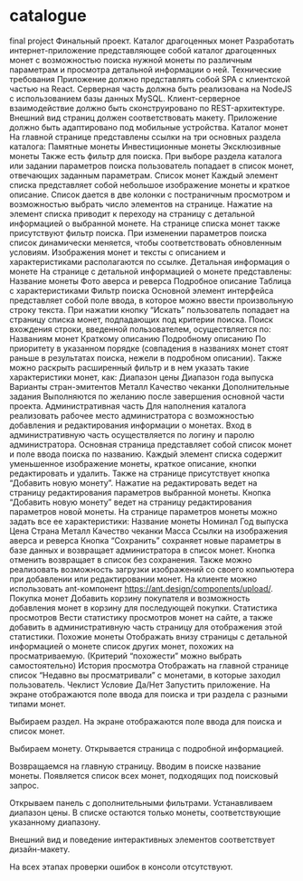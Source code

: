 # catalogue
final project
Финальный проект. Каталог драгоценных монет
Разработать интернет-приложение представляющее собой каталог драгоценных монет с возможностью поиска нужной монеты по различным параметрам и просмотра детальной информации о ней. 
Технические требования
Приложение должно представлять собой SPA с клиентской частью на React. Серверная часть должна быть реализована на NodeJS с использованием базы данных MySQL. Клиент-серверное взаимодействие должно быть сконструировано по REST-архитектуре.
Внешний вид страниц должен соответствовать макету. Приложение должно быть адаптировано под мобильные устройства.
Каталог монет
На главной странице представлены ссылки на три основных раздела каталога:
Памятные монеты
Инвестиционные монеты
Эксклюзивные монеты
Также есть фильтр для поиска.
При выборе раздела каталога или задании параметров поиска пользователь попадает в список монет, отвечающих заданным параметрам.
Список монет
Каждый элемент списка представляет собой небольшое изображение монеты и краткое описание. Список дается в две колонки с постраничным просмотром и возможностью выбрать число элементов на странице.
Нажатие на элемент списка приводит к переходу на страницу с детальной информацией о выбранной монете.
На странице списка монет также присутствуют фильтр поиска.
При изменении параметров поиска список динамически меняется, чтобы соответствовать обновленным условиям.
Изображения монет и тексты с описанием и характеристиками располагаются по ссылке.
Детальная информация о монете
На странице с детальной информацией о монете представлены:
Название монеты
Фото аверса и реверса
Подробное описание
Таблица с характеристиками
Фильтр поиска
Основной элемент интерфейса представляет собой поле ввода, в которое можно ввести произвольную строку текста. При нажатии кнопку “Искать” пользователь попадает на страницу списка монет, подпадающих под критерии поиска.
Поиск вхождения строки, введенной пользователем, осуществляется по:
Названиям монет
Краткому описанию
Подробному описанию
По приоритету в указанном порядке (совпадения в названиях монет стоят раньше в результатах поиска, нежели в подробном описании).
Также можно раскрыть расширенный фильтр и в нем указать такие характеристики монет, как:
Диапазон цены
Диапазон года выпуска
Варианты стран-эмитентов
Металл
Качество чеканки
Дополнительные задания
Выполняются по желанию после завершения основной части проекта.
Административная часть
Для наполнения каталога реализовать рабочее место администратора с возможностью добавления и редактирования информации о монетах.
Вход в административную часть осуществляется по логину и паролю администратора.
Основная страница представляет собой список монет и поле ввода поиска по названию.
Каждый элемент списка содержит уменьшенное изображение монеты, краткое описание, кнопки редактировать и удалить.
Также на странице присутствует кнопка “Добавить новую монету”.
Нажатие на редактировать ведет на страницу редактирования параметров выбранной монеты. Кнопка “Добавить новую монету” ведет на страницу редактирования параметров новой монеты.
На странице параметров монеты можно задать все ее характеристики:
Название монеты
Номинал
Год выпуска
Цена
Страна
Металл
Качество чеканки
Масса
Ссылки на изображения аверса и реверса
Кнопка “Сохранить” сохраняет новые параметры в базе данных и возвращает администратора в список монет. Кнопка отменить возвращает в список без сохранения.
Также можно реализовать возможность загрузки изображений со своего компьютера при добавлении или редактировании монет. На клиенте можно использовать ant-компонент https://ant.design/components/upload/.
Покупка монет
Добавить корзину покупателя и возможность добавления монет в корзину для последующей покупки.
Статистика просмотров
Вести статистику просмотров монет на сайте, а также добавить в административную часть страницу для отображения этой статистики.
Похожие монеты
Отображать внизу страницы с детальной информацией о монете список других монет, похожих на просматриваемую. (Критерий “похожести” можно выбрать самостоятельно)
История просмотра
Отображать на главной странице список “Недавно вы просматривали” с монетами, в которые заходил пользователь.
Чеклист
Условие
Да/Нет
Запустить приложение. На экране отображаются поле ввода для поиска и три раздела с разными типами монет.


Выбираем раздел. На экране отображаются поле ввода для поиска и список монет.


Выбираем монету. Открывается страница с подробной информацией.


Возвращаемся на главную страницу. Вводим в поиске название монеты. Появляется список всех монет, подходящих под поисковый запрос.


Открываем панель с дополнительными фильтрами. Устанавливаем диапазон цены. В списке остаются только монеты, соответствующие указанному диапазону.


Внешний вид и поведение интерактивных элементов соответствует дизайн-макету.


На всех этапах проверки ошибок в консоли отсутствуют.





